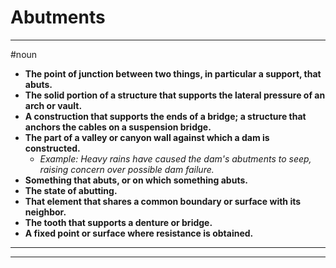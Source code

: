 # Abutments
---
#noun
- **The point of junction between two things, in particular a support, that abuts.**
- **The solid portion of a structure that supports the lateral pressure of an arch or vault.**
- **A construction that supports the ends of a bridge; a structure that anchors the cables on a suspension bridge.**
- **The part of a valley or canyon wall against which a dam is constructed.**
	- _Example: Heavy rains have caused the dam's abutments to seep, raising concern over possible dam failure._
- **Something that abuts, or on which something abuts.**
- **The state of abutting.**
- **That element that shares a common boundary or surface with its neighbor.**
- **The tooth that supports a denture or bridge.**
- **A fixed point or surface where resistance is obtained.**
---
---
